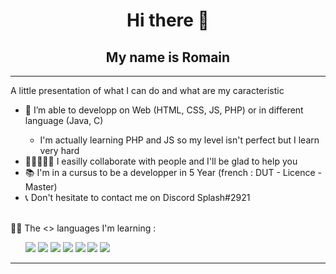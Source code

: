 <h1 align = center> Hi there 👋 </h1>
<h2 align = center> My name is Romain </h2>

-------
  
A little presentation of what I can do and what are my caracteristic
<ul>  
<li>🔭 I’m able to developp on Web (HTML, CSS, JS, PHP) or in different language (Java, C) </li>
  <ul><li> I'm actually learning PHP and JS so my level isn't perfect but I learn very hard </li></ul>
<li>👨🏼‍🤝‍👨🏻 I easilly collaborate with people and I'll be glad to help you </li>
<li>📚 I'm in a cursus to be a developper in 5 Year (french : DUT - Licence - Master) </li>
<li>📞 Don't hesitate to contact me on Discord Splash#2921 </li>
</ul>
<br>
👨‍💻 The <> languages I'm learning : 
<ul>
<img src="https://img.shields.io/badge/CSS3-1572B6?style=for-the-badge&logo=css3&logoColor=white">
<img src="https://img.shields.io/badge/HTML5-E34F26?style=for-the-badge&logo=html5&logoColor=white">
<img src="https://img.shields.io/badge/JavaScript-323330?style=for-the-badge&logo=javascript&logoColor=F7DF1E">
<img src="https://img.shields.io/badge/C-00599C?style=for-the-badge&logo=c&logoColor=white">
<img src="https://img.shields.io/badge/Java-ED8B00?style=for-the-badge&logo=java&logoColor=white">
<img src="https://img.shields.io/badge/PHP-777BB4?style=for-the-badge&logo=php&logoColor=white">
<img src="https://img.shields.io/badge/MySQL-00000F?style=for-the-badge&logo=mysql&logoColor=white">
</ul>

-------
